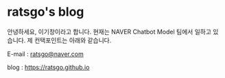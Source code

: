 # ratsgo's blog

안녕하세요, 이기창이라고 합니다.
현재는 NAVER Chatbot Model 팀에서 일하고 있습니다.
제 컨택포인트는 아래와 같습니다.

E-mail : ratsgo@naver.com

blog : https://ratsgo.github.io
